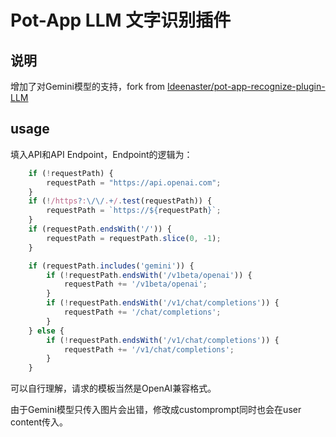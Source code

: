 # Pot-App LLM 文字识别插件
## 说明
增加了对Gemini模型的支持，fork from [Ideenaster/pot-app-recognize-plugin-LLM](https://github.com/Ideenaster/pot-app-recognize-plugin-LLM)
## usage
填入API和API Endpoint，Endpoint的逻辑为：
```js
    if (!requestPath) {
        requestPath = "https://api.openai.com";
    }
    if (!/https?:\/\/.+/.test(requestPath)) {
        requestPath = `https://${requestPath}`;
    }
    if (requestPath.endsWith('/')) {
        requestPath = requestPath.slice(0, -1);
    }

    if (requestPath.includes('gemini')) {
        if (!requestPath.endsWith('/v1beta/openai')) {
            requestPath += '/v1beta/openai';
        }
        if (!requestPath.endsWith('/v1/chat/completions')) {
            requestPath += '/chat/completions';
        }
    } else {
        if (!requestPath.endsWith('/v1/chat/completions')) {
            requestPath += '/v1/chat/completions';
        }
    }
```
可以自行理解，请求的模板当然是OpenAI兼容格式。

由于Gemini模型只传入图片会出错，修改成customprompt同时也会在user content传入。
